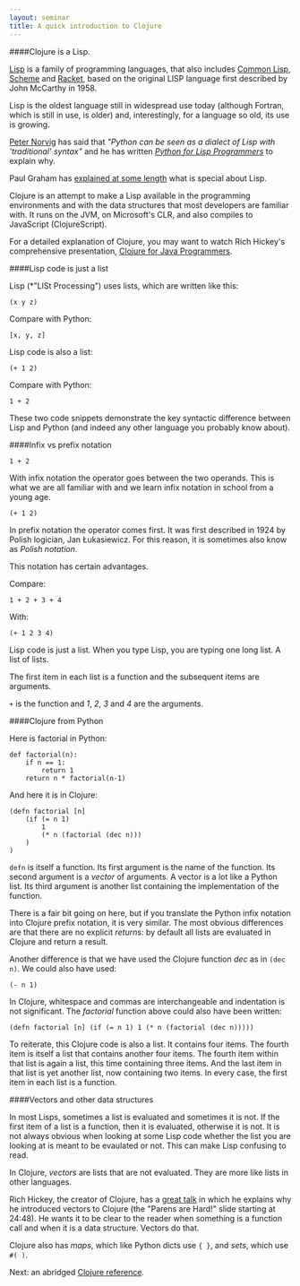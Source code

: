 ```yaml
---
layout: seminar
title: A quick introduction to Clojure
---
```

####Clojure is a Lisp.

[Lisp](http://en.wikipedia.org/wiki/Lisp_(programming_language)) is a family of programming languages, that also includes [Common Lisp](http://en.wikipedia.org/wiki/Common_Lisp), [Scheme](http://en.wikipedia.org/wiki/Scheme_(programming_language)) and [Racket](http://en.wikipedia.org/wiki/Racket_(programming_language)), based on the original LISP language first described by John McCarthy in 1958.

Lisp is the oldest language still in widespread use today (although Fortran, which is still in use, is older) and, interestingly, for a language so old, its use is growing.

[Peter Norvig](https://www.udacity.com/course/cs212) has said that *"Python can be seen as a dialect of Lisp with 'traditional' syntax"* and he has written [*Python for Lisp Programmers*](http://norvig.com/python-lisp.html) to explain why.

Paul Graham has [explained at some length](http://www.paulgraham.com/lisp.html) what is special about Lisp. 

Clojure is an attempt to make a Lisp available in the programming environments and with the data structures that most developers are familiar with. It runs on the JVM, on Microsoft's CLR, and also compiles to JavaScript (ClojureScript).

For a detailed explanation of Clojure, you may want to watch Rich Hickey's comprehensive presentation, [Clojure for Java Programmers](http://youtu.be/P76Vbsk_3J0).

####Lisp code is just a list

Lisp (*"LISt Processing") uses lists, which are written like this:

    (x y z)

Compare with Python:

    [x, y, z]

Lisp code is also a list:

    (+ 1 2)

Compare with Python:

    1 + 2

These two code snippets demonstrate the key syntactic difference between Lisp and Python (and indeed any other language you probably know about).

####Infix vs prefix notation

    1 + 2

With infix notation the operator goes between the two operands. This is what we are all familiar with and we learn infix notation in school from a young age.

    (+ 1 2)

In prefix notation the operator comes first. It was first described in 1924 by Polish logician,  Jan Łukasiewicz. For this reason, it is sometimes also know as *Polish notation*.

This notation has certain advantages.

Compare:

    1 + 2 + 3 + 4

With:

    (+ 1 2 3 4)

Lisp code is just a list. When you type Lisp, you are typing one long list. A list of lists.

The first item in each list is a function and the subsequent items are arguments.

`+` is the function and *1*, *2*, *3* and *4* are the arguments.

####Clojure from Python

Here is factorial in Python:

    def factorial(n):
        if n == 1:
            return 1
        return n * factorial(n-1)

And here it is in Clojure:

    (defn factorial [n]
        (if (= n 1)
            1
            (* n (factorial (dec n)))
        )
    )

`defn` is itself a function. Its first argument is the name of the function. Its second argument is a *vector* of arguments. A vector is a lot like a Python list. Its third argument is another list containing the implementation of the function.

There is a fair bit going on here, but if you translate the Python infix notation into Clojure prefix notation, it is very similar. The most obvious differences are that there are no explicit *return*s: by default all lists are evaluated in Clojure and return a result.

Another difference is that we have used the Clojure function *dec* as in `(dec n)`. We could also have used:

    (- n 1)

In Clojure, whitespace and commas are interchangeable and indentation is not significant. The *factorial* function above could also have been written:

    (defn factorial [n] (if (= n 1) 1 (* n (factorial (dec n)))))

To reiterate, this Clojure code is also a list. It contains four items. The fourth item is itself a list that contains another four items. The fourth item within that list is again a list, this time containing three items. And the last item in that list is yet another list, now containing two items. In every case, the first item in each list is a function.
    
####Vectors and other data structures

In most Lisps, sometimes a list is evaluated and sometimes it is not. If the first item of a list is a function, then it is evaluated, otherwise it is not. It is not always obvious when looking at some Lisp code whether the list you are looking at is meant to be evaulated or not. This can make Lisp confusing to read. 

In Clojure, *vectors* are lists that are not evaluated. They are more like lists in other languages.

Rich Hickey, the creator of Clojure, has a [great talk](http://www.infoq.com/presentations/Simple-Made-Easy) in which he explains why he introduced vectors to Clojure (the "Parens are Hard!" slide starting at 24:48). He wants it to be clear to the reader when something is a function call and when it is a data structure. Vectors do that.

Clojure also has *maps*, which like Python dicts use `{ }`, and *sets*, which use `#( )`. 

Next: an abridged [Clojure reference](/2014/05/22/clojure-ref.html).

 
